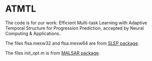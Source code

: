 # ATMTL
The code is for our work: Efficient Multi-task Learning with Adaptive Temporal Structure for Progression Prediction, accepted by Neural Computing & Applications.

The files flsa.mexw32 and flsa.mexw64 are from [SLEP package](https://github.com/jiayuzhou/SLEP).

The files init_opt.m is from [MALSAR package](http://jiayuzhou.github.io/MALSAR).
